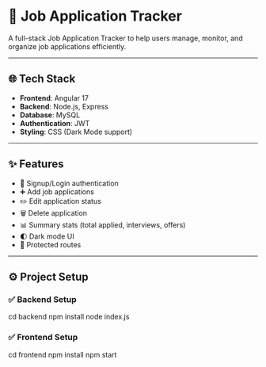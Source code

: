 
# 💼 Job Application Tracker

A full-stack Job Application Tracker to help users manage, monitor, and organize job applications efficiently.

---

## 🌐 Tech Stack

- **Frontend**: Angular 17
- **Backend**: Node.js, Express
- **Database**: MySQL
- **Authentication**: JWT
- **Styling**: CSS (Dark Mode support)

---

## ✨ Features

- 🔐 Signup/Login authentication
- ➕ Add job applications
- ✏️ Edit application status
- 🗑️ Delete application
- 📊 Summary stats (total applied, interviews, offers)
- 🌓 Dark mode UI
- 🚫 Protected routes

---

## ⚙️ Project Setup

### ✅ Backend Setup


cd backend
npm install
node index.js

### ✅ Frontend Setup


cd frontend
npm install
npm start
